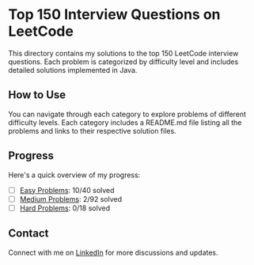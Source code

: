 # Top 150 Interview Questions on LeetCode

This directory contains my solutions to the top 150 LeetCode interview questions. Each problem is categorized by difficulty level and includes detailed solutions implemented in Java.

## How to Use

You can navigate through each category to explore problems of different difficulty levels. Each category includes a README.md file listing all the problems and links to their respective solution files.

## Progress

Here's a quick overview of my progress:

- [ ] [Easy Problems](Easy/README.md): 10/40 solved
- [ ] [Medium Problems](Medium/README.md): 2/92 solved
- [ ] [Hard Problems](Hard/README.md): 0/18 solved

## Contact
Connect with me on [LinkedIn](https://www.linkedin.com/in/roshan99/) for more discussions and updates.

